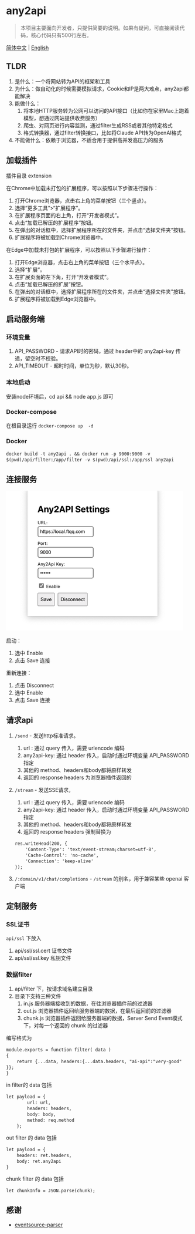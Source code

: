 # any2api


> 本项目主要面向开发者，只提供简要的说明。如果有疑问，可直接阅读代码，核心代码只有500行左右。

[简体中文](./README_CN.md) | [English](./README.md)

## TLDR

1. 是什么：一个将网站转为API的框架和工具
1. 为什么：做自动化的时候需要模拟请求，Cookie和IP是两大难点，any2api都能解决
1. 能做什么：
    1. 将本地HTTP服务转为公网可以访问的API接口（比如你在家里Mac上跑着模型，想通过网站提供收费服务） 
    1. 爬虫、对网页进行内容监测，通过filter生成RSS或者其他特定格式 
    1. 格式转换器，通过filter转换接口，比如将Claude API转为OpenAI格式
1. 不能做什么：依赖于浏览器，不适合用于提供高并发高压力的服务


## 加载插件

插件目录 extension 

在Chrome中加载未打包的扩展程序，可以按照以下步骤进行操作：

1. 打开Chrome浏览器，点击右上角的菜单按钮（三个竖点）。
2. 选择“更多工具”>“扩展程序”。
3. 在扩展程序页面的右上角，打开“开发者模式”。
4. 点击“加载已解压的扩展程序”按钮。
5. 在弹出的对话框中，选择扩展程序所在的文件夹，并点击“选择文件夹”按钮。
6. 扩展程序将被加载到Chrome浏览器中。

在Edge中加载未打包的扩展程序，可以按照以下步骤进行操作：

1. 打开Edge浏览器，点击右上角的菜单按钮（三个水平点）。
2. 选择“扩展”。
3. 在扩展页面的左下角，打开“开发者模式”。
4. 点击“加载已解压的扩展”按钮。
5. 在弹出的对话框中，选择扩展程序所在的文件夹，并点击“选择文件夹”按钮。
6. 扩展程序将被加载到Edge浏览器中。


## 启动服务端

### 环境变量

1. API_PASSWORD - 请求API时的密码，通过 header中的 any2api-key 传递，留空时不校验。
1. API_TIMEOUT - 超时时间，单位为秒，默认30秒。

### 本地启动

安装node环境后，cd api && node app.js 即可

### Docker-compose 

在根目录运行 `docker-compose up  -d `

### Docker

```
docker build -t any2api . && docker run -p 9000:9000 -v $(pwd)/api/filter:/app/filter -v $(pwd)/api/ssl:/app/ssl any2api
```
## 连接服务

![](images/20230819150644.png)

启动：

1. 选中 Enable
1. 点击 Save 连接

重新连接：

1. 点击 Disconnect
1. 选中 Enable
1. 点击 Save 连接

## 请求api

1. `/send` - 发送http标准请求。
    1. url : 通过 query 传入，需要 urlencode 编码
    1. any2api-key: 通过 header 传入，启动时通过环境变量 API_PASSWORD 指定
    1. 其他的 method、headers和body都将原样转发
    1. 返回的 response headers 为浏览器插件返回的

1. `/stream` - 发送SSE请求，
    1. url : 通过 query 传入，需要 urlencode 编码
    1. any2api-key: 通过 header 传入，启动时通过环境变量 API_PASSWORD 指定
    1. 其他的 method、headers和body都将原样转发
    1. 返回的 response headers 强制替换为 
    ```
    res.writeHead(200, {
        'Content-Type': 'text/event-stream;charset=utf-8',
        'Cache-Control': 'no-cache',
        'Connection': 'keep-alive'
    });
    ```

1. `/:domain/v1/chat/completions` - `/stream` 的别名，用于兼容某些 openai 客户端



## 定制服务

### SSL证书

`api/ssl` 下放入

1. api/ssl/ssl.cert 证书文件
1. api/ssl/ssl.key 私钥文件

### 数据filter

1. api/filter 下，按请求域名建立目录
1. 目录下支持三种文件
    1. in.js 服务器端接收到的数据，在往浏览器插件前的过滤器
    1. out.js 浏览器插件返回给服务器端的数据，在最后返回前的过滤器
    1. chunk.js 浏览器插件返回给服务器端的数据，Server Send Event模式下，对每一个返回的 chunk 的过滤器

编写格式为 

```
module.exports = function filter( data )
{
    return {...data, headers:{...data.headers, "ai-api":"very-good" }};
}
```

in filter的 data 包括 

```
let payload = {
        url: url,
        headers: headers,
        body: body,
        method: req.method
    };
```

out filter 的 data 包括

```
let payload = {
    headers: ret.headers,
    body: ret.any2api
}
```

chunk filter 的 data 包括

```
let chunkInfo = JSON.parse(chunk);
```

## 感谢

- [eventsource-parser](https://github.com/rexxars/eventsource-parser)